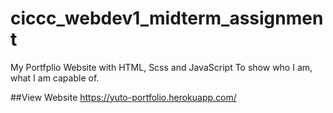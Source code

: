 # ciccc_webdev1_midterm_assignment
 My Portfplio Website with HTML, Scss and JavaScript
 To show who I am, what I am capable of.

##View Website
https://yuto-portfolio.herokuapp.com/
